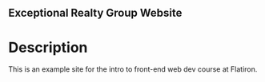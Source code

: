 Exceptional Realty Group Website
----

# Description

This is an example site for the intro to front-end web dev course at Flatiron.

